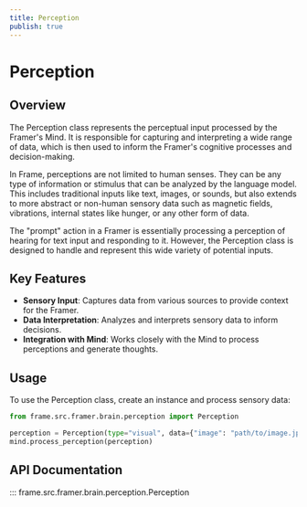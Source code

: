 ```yaml
---
title: Perception
publish: true
---
```


# Perception

## Overview

The Perception class represents the perceptual input processed by the Framer's Mind. It is responsible for capturing and interpreting a wide range of data, which is then used to inform the Framer's cognitive processes and decision-making. 

In Frame, perceptions are not limited to human senses. They can be any type of information or stimulus that can be analyzed by the language model. This includes traditional inputs like text, images, or sounds, but also extends to more abstract or non-human sensory data such as magnetic fields, vibrations, internal states like hunger, or any other form of data.

The "prompt" action in a Framer is essentially processing a perception of hearing for text input and responding to it. However, the Perception class is designed to handle and represent this wide variety of potential inputs.

## Key Features

- **Sensory Input**: Captures data from various sources to provide context for the Framer.
- **Data Interpretation**: Analyzes and interprets sensory data to inform decisions.
- **Integration with Mind**: Works closely with the Mind to process perceptions and generate thoughts.

## Usage

To use the Perception class, create an instance and process sensory data:

```python
from frame.src.framer.brain.perception import Perception

perception = Perception(type="visual", data={"image": "path/to/image.jpg"})
mind.process_perception(perception)
```

## API Documentation

::: frame.src.framer.brain.perception.Perception
